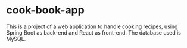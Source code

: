 # cook-book-app
This is a project of a web application to handle cooking recipes, using Spring Boot as back-end and React as front-end. The database used is MySQL.
